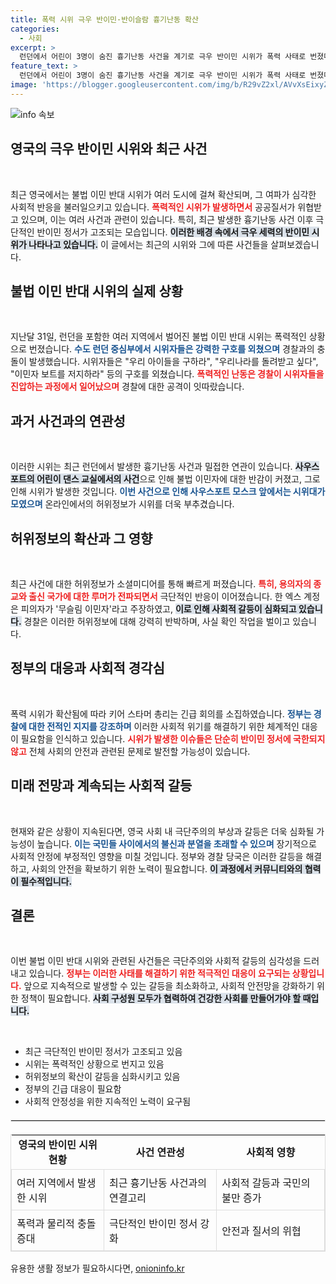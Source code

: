 ```yaml
---
title: 폭력 시위 극우 반이민·반이슬람 흉기난동 확산
categories:
  - 사회
excerpt: >
  런던에서 어린이 3명이 숨진 흉기난동 사건을 계기로 극우 반이민 시위가 폭력 사태로 번졌다. 경찰은 100명 이상을 체포하고, 소셜미디어를 통해 퍼진 허위정보가 혼란을 가중했다고 밝혔다. 
feature_text: >
  런던에서 어린이 3명이 숨진 흉기난동 사건을 계기로 극우 반이민 시위가 폭력 사태로 번졌다. 경찰은 100명 이상을 체포하고, 소셜미디어를 통해 퍼진 허위정보가 혼란을 가중했다고 밝혔다. 
image: 'https://blogger.googleusercontent.com/img/b/R29vZ2xl/AVvXsEixyZcFfHzMRdzZMjFBmAUKJYCLCGyLL1o632UiGVXcaFdKo_bkvkuCioo0uUKlGfBVcT3P84aROyZIXSBEx3Aw5nCQ3pTgDom1WDC4m8eifvWiAmWEEVb4x6G_l8C0QH225ldMjyaFvpxGEBGNO37VmDTDMHGhJPq73UglMfDca1-0aw/s1600/blogspot.png'
---
```


<p><img src="https://blogger.googleusercontent.com/img/b/R29vZ2xl/AVvXsEixyZcFfHzMRdzZMjFBmAUKJYCLCGyLL1o632UiGVXcaFdKo_bkvkuCioo0uUKlGfBVcT3P84aROyZIXSBEx3Aw5nCQ3pTgDom1WDC4m8eifvWiAmWEEVb4x6G_l8C0QH225ldMjyaFvpxGEBGNO37VmDTDMHGhJPq73UglMfDca1-0aw/s1600/blogspot.png" alt="info 속보" /></p>

<h2 data-ke-size="size26">영국의 극우 반이민 시위와 최근 사건</h2>

<p data-ke-size="size16">&nbsp;</p>  

<p>최근 영국에서는 불법 이민 반대 시위가 여러 도시에 걸쳐 확산되며, 그 여파가 심각한 사회적 반응을 불러일으키고 있습니다. <b><span style="color: #ee2323;">폭력적인 시위가 발생하면서</span></b> 공공질서가 위협받고 있으며, 이는 여러 사건과 관련이 있습니다. 특히, 최근 발생한 흉기난동 사건 이후 극단적인 반이민 정서가 고조되는 모습입니다. <b><span style="background-color: #21538527;">이러한 배경 속에서 극우 세력의 반이민 시위가 나타나고 있습니다.</span></b> 이 글에서는 최근의 시위와 그에 따른 사건들을 살펴보겠습니다.</p>

<h2 data-ke-size="size26">불법 이민 반대 시위의 실제 상황</h2>

<p data-ke-size="size16">&nbsp;</p>  

<p>지난달 31일, 런던을 포함한 여러 지역에서 벌어진 불법 이민 반대 시위는 폭력적인 상황으로 번졌습니다. <b><span style="color: #1a5490;">수도 런던 중심부에서 시위자들은 강력한 구호를 외쳤으며</span></b> 경찰과의 충돌이 발생했습니다. 시위자들은 "우리 아이들을 구하라", "우리나라를 돌려받고 싶다", "이민자 보트를 저지하라" 등의 구호를 외쳤습니다. <b><span style="color: #ee2323;">폭력적인 난동은 경찰이 시위자들을 진압하는 과정에서 일어났으며</span></b> 경찰에 대한 공격이 잇따랐습니다.</p>

<h2 data-ke-size="size26">과거 사건과의 연관성</h2>

<p data-ke-size="size16">&nbsp;</p>  

<p>이러한 시위는 최근 런던에서 발생한 흉기난동 사건과 밀접한 연관이 있습니다. <b><span style="background-color: #21538527;">사우스포트의 어린이 댄스 교실에서의 사건</span></b>으로 인해 불법 이민자에 대한 반감이 커졌고, 그로 인해 시위가 발생한 것입니다. <b><span style="color: #1a5490;">이번 사건으로 인해 사우스포트 모스크 앞에서는 시위대가 모였으며</span></b> 온라인에서의 허위정보가 시위를 더욱 부추겼습니다.</p>

<h2 data-ke-size="size26">허위정보의 확산과 그 영향</h2>

<p data-ke-size="size16">&nbsp;</p>  

<p>최근 사건에 대한 허위정보가 소셜미디어를 통해 빠르게 퍼졌습니다. <b><span style="color: #ee2323;">특히, 용의자의 종교와 출신 국가에 대한 루머가 전파되면서</span></b> 극단적인 반응이 이어졌습니다. 한 엑스 계정은 피의자가 '무슬림 이민자'라고 주장하였고, <b><span style="background-color: #21538527;">이로 인해 사회적 갈등이 심화되고 있습니다.</span></b> 경찰은 이러한 허위정보에 대해 강력히 반박하며, 사실 확인 작업을 벌이고 있습니다.</p>

<h2 data-ke-size="size26">정부의 대응과 사회적 경각심</h2>

<p data-ke-size="size16">&nbsp;</p>  

<p>폭력 시위가 확산됨에 따라 키어 스타머 총리는 긴급 회의를 소집하였습니다. <b><span style="color: #1a5490;">정부는 경찰에 대한 전적인 지지를 강조하며</span></b> 이러한 사회적 위기를 해결하기 위한 체계적인 대응이 필요함을 인식하고 있습니다. <b><span style="color: #ee2323;">시위가 발생한 이슈들은 단순히 반이민 정서에 국한되지 않고</span></b> 전체 사회의 안전과 관련된 문제로 발전할 가능성이 있습니다.</p>

<h2 data-ke-size="size26">미래 전망과 계속되는 사회적 갈등</h2>

<p data-ke-size="size16">&nbsp;</p>  

<p>현재와 같은 상황이 지속된다면, 영국 사회 내 극단주의의 부상과 갈등은 더욱 심화될 가능성이 높습니다. <b><span style="color: #1a5490;">이는 국민들 사이에서의 불신과 분열을 초래할 수 있으며</span></b> 장기적으로 사회적 안정에 부정적인 영향을 미칠 것입니다. 정부와 경찰 당국은 이러한 갈등을 해결하고, 사회의 안전을 확보하기 위한 노력이 필요합니다. <b><span style="background-color: #21538527;">이 과정에서 커뮤니티와의 협력이 필수적입니다.</span></b></p>

<h2 data-ke-size="size26">결론</h2>

<p data-ke-size="size16">&nbsp;</p>  

<p>이번 불법 이민 반대 시위와 관련된 사건들은 극단주의와 사회적 갈등의 심각성을 드러내고 있습니다. <b><span style="color: #ee2323;">정부는 이러한 사태를 해결하기 위한 적극적인 대응이 요구되는 상황입니다.</span></b> 앞으로 지속적으로 발생할 수 있는 갈등을 최소화하고, 사회적 안전망을 강화하기 위한 정책이 필요합니다. <b><span style="background-color: #21538527;">사회 구성원 모두가 협력하여 건강한 사회를 만들어가야 할 때입니다.</span></b>  </p>

<p data-ke-size="size16">&nbsp;</p>  

<ul>
    <li>최근 극단적인 반이민 정서가 고조되고 있음</li>
    <li>시위는 폭력적인 상황으로 번지고 있음</li>
    <li>허위정보의 확산이 갈등을 심화시키고 있음</li>
    <li>정부의 긴급 대응이 필요함</li>
    <li>사회적 안정성을 위한 지속적인 노력이 요구됨</li>
</ul>

<hr style="border: 1px solid #e6e6e6; margin: 20px 0;" />

<table style="border-collapse: collapse; width: 100%; border: 1px solid #ddd;">
    <tr>
        <td style="text-align: center; height: 17px;"><b>영국의 반이민 시위 현황</b></td>
        <td style="text-align: center; height: 17px;"><b>사건 연관성</b></td>
        <td style="text-align: center; height: 17px;"><b>사회적 영향</b></td>
    </tr>
    <tr>
        <td style="border: 1px solid #ddd; padding: 8px;">여러 지역에서 발생한 시위</td>
        <td style="border: 1px solid #ddd; padding: 8px;">최근 흉기난동 사건과의 연결고리</td>
        <td style="border: 1px solid #ddd; padding: 8px;">사회적 갈등과 국민의 불만 증가</td>
    </tr>
    <tr>
        <td style="border: 1px solid #ddd; padding: 8px;">폭력과 물리적 충돌 증대</td>
        <td style="border: 1px solid #ddd; padding: 8px;">극단적인 반이민 정서 강화</td>
        <td style="border: 1px solid #ddd; padding: 8px;">안전과 질서의 위협</td>
    </tr>
</table>
유용한 생활 정보가 필요하시다면, <a href="https://onioninfo.kr" rel="dofollow">onioninfo.kr</a>


